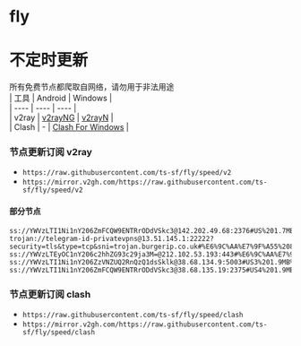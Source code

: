 # fly
# 不定时更新
所有免费节点都爬取自网络，请勿用于非法用途  
|  工具  | Android  | Windows  |  
|  ----  | ----   | ----  |  
| v2ray  | [v2rayNG](https://github.com/2dust/v2rayNG/releases) | [v2rayN](https://github.com/2dust/v2rayN/releases) |  
| Clash  | - | [Clash For Windows](https://github.com/2dust/clashN/releases) | 
  
### 节点更新订阅  v2ray
- `https://raw.githubusercontent.com/ts-sf/fly/speed/v2`  
- `https://mirror.v2gh.com/https://raw.githubusercontent.com/ts-sf/fly/speed/v2`  

#### 部分节点  
``` 
ss://YWVzLTI1Ni1nY206ZmFCQW9ENTRrODdVSkc3@142.202.49.68:2376#US%201.7MB%2Fs
trojan://telegram-id-privatevpns@13.51.145.1:22222?security=tls&type=tcp&sni=trojan.burgerip.co.uk#%E6%9C%AA%E7%9F%A55%208.7MB%2Fs
ss://YWVzLTEyOC1nY206c2hhZG93c29ja3M=@212.102.53.193:443#%E6%9C%AA%E7%9F%A57%2019.7MB%2Fs
ss://YWVzLTI1Ni1nY206ZzVNZUQ2RnQzQ1dsSklk@38.68.134.9:5003#US3%201.9MB%2Fs
ss://YWVzLTI1Ni1nY206ZmFCQW9ENTRrODdVSkc3@38.68.135.19:2375#US4%201.9MB%2Fs
```
### 节点更新订阅  clash
- `https://raw.githubusercontent.com/ts-sf/fly/speed/clash`  
- `https://mirror.v2gh.com/https://raw.githubusercontent.com/ts-sf/fly/speed/clash`  


